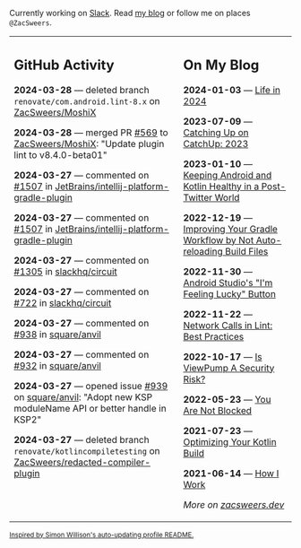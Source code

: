 Currently working on [Slack](https://slack.com/). Read [my blog](https://zacsweers.dev/) or follow me on places `@ZacSweers`.

<table><tr><td valign="top" width="60%">

## GitHub Activity
<!-- githubActivity starts -->
**2024-03-28** — deleted branch `renovate/com.android.lint-8.x` on [ZacSweers/MoshiX](https://github.com/ZacSweers/MoshiX)

**2024-03-28** — merged PR [#569](https://github.com/ZacSweers/MoshiX/pull/569) to [ZacSweers/MoshiX](https://github.com/ZacSweers/MoshiX): "Update plugin lint to v8.4.0-beta01"

**2024-03-27** — commented on [#1507](https://github.com/JetBrains/intellij-platform-gradle-plugin/issues/1507#issuecomment-2023860944) in [JetBrains/intellij-platform-gradle-plugin](https://github.com/JetBrains/intellij-platform-gradle-plugin)

**2024-03-27** — commented on [#1507](https://github.com/JetBrains/intellij-platform-gradle-plugin/issues/1507#issuecomment-2023858334) in [JetBrains/intellij-platform-gradle-plugin](https://github.com/JetBrains/intellij-platform-gradle-plugin)

**2024-03-27** — commented on [#1305](https://github.com/slackhq/circuit/pull/1305#issuecomment-2023493252) in [slackhq/circuit](https://github.com/slackhq/circuit)

**2024-03-27** — commented on [#722](https://github.com/slackhq/circuit/issues/722#issuecomment-2023492291) in [slackhq/circuit](https://github.com/slackhq/circuit)

**2024-03-27** — commented on [#938](https://github.com/square/anvil/issues/938#issuecomment-2023454841) in [square/anvil](https://github.com/square/anvil)

**2024-03-27** — commented on [#932](https://github.com/square/anvil/issues/932#issuecomment-2023453877) in [square/anvil](https://github.com/square/anvil)

**2024-03-27** — opened issue [#939](https://github.com/square/anvil/issues/939) on [square/anvil](https://github.com/square/anvil): "Adopt new KSP moduleName API or better handle in KSP2"

**2024-03-27** — deleted branch `renovate/kotlincompiletesting` on [ZacSweers/redacted-compiler-plugin](https://github.com/ZacSweers/redacted-compiler-plugin)
<!-- githubActivity ends -->
</td><td valign="top" width="40%">

## On My Blog
<!-- blog starts -->
**2024-01-03** — [Life in 2024](https://www.zacsweers.dev/life-in-2024/)

**2023-07-09** — [Catching Up on CatchUp: 2023](https://www.zacsweers.dev/catching-up-on-catchup-2023/)

**2023-01-10** — [Keeping Android and Kotlin Healthy in a Post-Twitter World](https://www.zacsweers.dev/keeping-android-healthy/)

**2022-12-19** — [Improving Your Gradle Workflow by Not Auto-reloading Build Files](https://www.zacsweers.dev/improving-your-workflow-by-not-auto-reloading-build-files/)

**2022-11-30** — [Android Studio's "I'm Feeling Lucky" Button](https://www.zacsweers.dev/android-studios-im-feeling-lucky-button/)

**2022-11-22** — [Network Calls in Lint: Best Practices](https://www.zacsweers.dev/network-calls-in-lint-best-practices/)

**2022-10-17** — [Is ViewPump A Security Risk?](https://www.zacsweers.dev/is-viewpump-a-security-risk/)

**2022-05-23** — [You Are Not Blocked](https://www.zacsweers.dev/you-are-not-blocked/)

**2021-07-23** — [Optimizing Your Kotlin Build](https://www.zacsweers.dev/optimizing-your-kotlin-build/)

**2021-06-14** — [How I Work](https://www.zacsweers.dev/how-i-work/)
<!-- blog ends -->
_More on [zacsweers.dev](https://zacsweers.dev/)_
</td></tr></table>

<sub><a href="https://simonwillison.net/2020/Jul/10/self-updating-profile-readme/">Inspired by Simon Willison's auto-updating profile README.</a></sub>